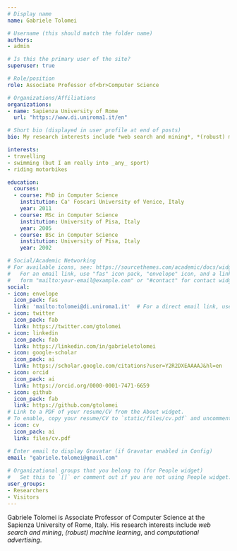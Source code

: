 ```yaml
---
# Display name
name: Gabriele Tolomei

# Username (this should match the folder name)
authors:
- admin

# Is this the primary user of the site?
superuser: true

# Role/position
role: Associate Professor of<br>Computer Science

# Organizations/Affiliations
organizations:
- name: Sapienza University of Rome
  url: "https://www.di.uniroma1.it/en"

# Short bio (displayed in user profile at end of posts)
bio: My research interests include *web search and mining*, *(robust) machine learning*, and *computational advertising*.

interests:
- travelling
- swimming (but I am really into _any_ sport)
- riding motorbikes

education:
  courses:
  - course: PhD in Computer Science
    institution: Ca' Foscari University of Venice, Italy
    year: 2011
  - course: MSc in Computer Science
    institution: University of Pisa, Italy
    year: 2005
  - course: BSc in Computer Science
    institution: University of Pisa, Italy
    year: 2002

# Social/Academic Networking
# For available icons, see: https://sourcethemes.com/academic/docs/widgets/#icons
#   For an email link, use "fas" icon pack, "envelope" icon, and a link in the
#   form "mailto:your-email@example.com" or "#contact" for contact widget.
social:
- icon: envelope
  icon_pack: fas
  link: 'mailto:tolomei@di.uniroma1.it'  # For a direct email link, use "mailto:your-email@example.com".
- icon: twitter
  icon_pack: fab
  link: https://twitter.com/gtolomei
- icon: linkedin
  icon_pack: fab
  link: https://linkedin.com/in/gabrieletolomei
- icon: google-scholar
  icon_pack: ai
  link: https://scholar.google.com/citations?user=Y2R2DXEAAAAJ&hl=en
- icon: orcid
  icon_pack: ai
  link: https://orcid.org/0000-0001-7471-6659
- icon: github
  icon_pack: fab
  link: https://github.com/gtolomei
# Link to a PDF of your resume/CV from the About widget.
# To enable, copy your resume/CV to `static/files/cv.pdf` and uncomment the lines below.  
- icon: cv
  icon_pack: ai
  link: files/cv.pdf

# Enter email to display Gravatar (if Gravatar enabled in Config)
email: "gabriele.tolomei@gmail.com"
  
# Organizational groups that you belong to (for People widget)
#   Set this to `[]` or comment out if you are not using People widget.  
user_groups:
- Researchers
- Visitors
---
```


Gabriele Tolomei is Associate Professor of Computer Science at the Sapienza University of Rome, Italy. His research interests include *web search and mining*, *(robust) machine learning*, and *computational advertising*.

